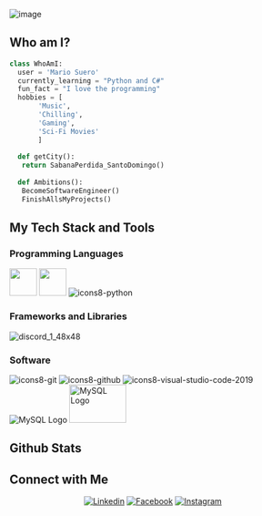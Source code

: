 ![image](https://github.com/user-attachments/assets/cd760083-3969-4f79-a09f-165f75d93916)

## Who am I?
 ```python
 class WhoAmI:
   user = 'Mario Suero'
   currently_learning = "Python and C#"
   fun_fact = "I love the programming"
   hobbies = [
 		'Music',
 		'Chilling',
 		'Gaming',
 		'Sci-Fi Movies'
   		]
   
   def getCity():
   	return SabanaPerdida_SantoDomingo()
   
   def Ambitions():
   	BecomeSoftwareEngineer()
   	FinishAllsMyProjects()
   ``` 




 

## My Tech Stack and Tools

### Programming Languages

<p>
  


<img width ='48px' src ='https://raw.githubusercontent.com/rahulbanerjee26/githubAboutMeGenerator/main/icons/html.svg'> </a>
<img width ='48px' src ='https://raw.githubusercontent.com/rahulbanerjee26/githubAboutMeGenerator/main/icons/css.svg'> </a>
![icons8-python](https://user-images.githubusercontent.com/76852813/172720089-5ce0ea22-01c9-4444-8e70-a81501452b13.svg)




### Frameworks and Libraries

<p>


![discord_1_48x48](https://user-images.githubusercontent.com/76852813/172723444-1c9a926d-802f-4ebe-aab6-bd6a117c6eba.png)

### Software

<p>
	
![icons8-git](https://user-images.githubusercontent.com/76852813/172722126-2495793f-c4f3-43cc-bfb2-14e1d6f4d3a2.svg)
![icons8-github](https://user-images.githubusercontent.com/76852813/172732353-d8b662eb-8f1c-453a-82f4-00132b440aaa.svg)
![icons8-visual-studio-code-2019](https://user-images.githubusercontent.com/76852813/172722742-4c84455a-830a-4f69-8dcd-ac9437e52251.svg)
![MySQL Logo](https://www.mysql.com/common/logos/logo-mysql-130x115.png)
<img src="https://www.mysql.com/common/logos/logo-mysql-170x115.png" alt="MySQL Logo" width="100" height="67">



## Github Stats




## Connect with Me


<p align="center">
  <a href="https://www.linkedin.com/in/mario-de-jesus-suero-de-leon-4431602a8/"><img alt="Linkedin" title="Mario Suero" src="https://img.shields.io/badge/LinkedIn-0077B5?style=for-the-badge&logo=linkedin&logoColor=white"></a>
  <a href="https://www.facebook.com/mario.suero.52"><img alt="Facebook" title="Jaydeep Yadav FB" src="https://img.shields.io/badge/Facebook-1877F2?style=for-the-badge&logo=facebook&logoColor=white"></a>
  <a href="https://www.instagram.com/m_suero_999/"><img alt="Instagram" title="Jaydeep Yadav Instagram" src="https://img.shields.io/badge/Instagram-E4405F?style=for-the-badge&logo=instagram&logoColor=white"></a>
 </p>
 <p align="center">
  
